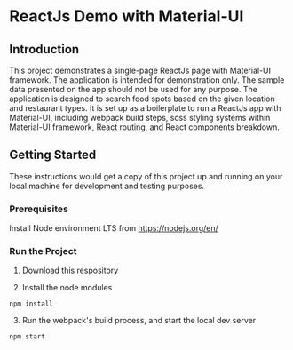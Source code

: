 # ReactJs Demo with Material-UI
## Introduction

This project demonstrates a single-page ReactJs page with Material-UI framework. The application is intended for 
demonstration only. The sample data presented on the app should not be used for any purpose. The application is designed to search food spots based on the given location and restaurant types. It is set up as a boilerplate to run a ReactJs app 
with Material-UI, including webpack build steps, scss styling systems within Material-UI framework, React routing, and 
React components breakdown. 

## Getting Started

These instructions would get a copy of this project up and running on your local machine for development and testing 
purposes. 

### Prerequisites

Install Node environment LTS from https://nodejs.org/en/

### Run the Project

1. Download this respository

2. Install the node modules
```
npm install
```

3. Run the webpack's build process, and start the local dev server
```
npm start
```

